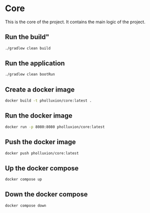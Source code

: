 # Core

This is the core of the project. It contains the main logic of the project.

## Run the build"

```bash
./gradlew clean build
```

## Run the application

```bash
./gradlew clean bootRun
```

## Create a docker image

```bash
docker build -t pholluxion/core:latest .
```

## Run the docker image

```bash
docker run -p 8080:8080 pholluxion/core:latest
```

## Push the docker image

```bash
docker push pholluxion/core:latest
```

## Up the docker compose

```bash
docker compose up
```

## Down the docker compose

```bash
docker compose down
```
